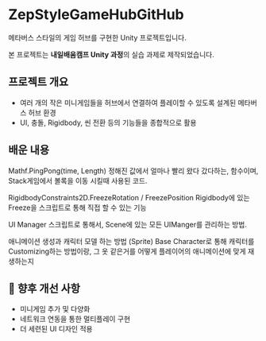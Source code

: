 # ZepStyleGameHubGitHub
메타버스 스타일의 게임 허브를 구현한 Unity 프로젝트입니다.  

본 프로젝트는 **내일배움캠프 Unity 과정**의 실습 과제로 제작되었습니다.


## 프로젝트 개요

- 여러 개의 작은 미니게임들을 허브에서 연결하여 플레이할 수 있도록 설계된 메타버스 허브 환경
- UI, 충돌, Rigidbody, 씬 전환 등의 기능들을 종합적으로 활용

## 배운 내용

Mathf.PingPong(time, Length)
정해진 값에서 얼마나 빨리 왔다 갔다하는, 함수이며, Stack게임에서 볼록을 이동 시킬때 사용된 코드.

RigidbodyConstraints2D.FreezeRotation / FreezePosition
Rigidbody에 있는 Freeze을 스크립트로 통해 직접 할 수 있는 기능

UI Manager
스크립트로 통해서, Scene에 있는 모든 UIManger를 관리하는 방법.

애니메이션 생성과 캐릭터 모델 하는 방법 (Sprite)
Base Character로 통해 캐릭터를 Customizing하는 방법이랑, 그 옷 같은거를 어떻게 플레이어의 애니메이션에 맞게 재생하는지


## 🔄 향후 개선 사항

- 미니게임 추가 및 다양화
- 네트워크 연동을 통한 멀티플레이 구현
- 더 세련된 UI 디자인 적용


